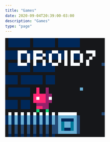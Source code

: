 ```yaml
---
title: "Games"
date: 2020-09-04T20:39:00-03:00
description: "Games"
type: "page"
---
```


[![DROID7](droid7/thumbnail.png)](/games/droid7)
